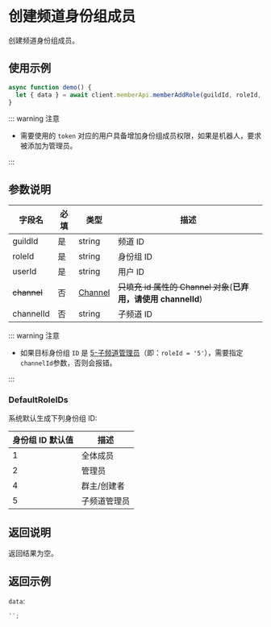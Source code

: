# 创建频道身份组成员

创建频道身份组成员。

## 使用示例

```javascript
async function demo() {
  let { data } = await client.memberApi.memberAddRole(guildId, roleId, userId, channelId);
}
```

::: warning 注意

- 需要使用的 `token` 对应的用户具备增加身份组成员权限，如果是机器人，要求被添加为管理员。

:::

## 参数说明

| 字段名      | 必填 | 类型                             | 描述                                      |
| ----------- | ---- | -------------------------------- | ----------------------------------------- |
| guildId     | 是   | string                           | 频道 ID                                   |
| roleId      | 是   | string                           | 身份组 ID                                 |
| userId      | 是   | string                           | 用户 ID                                   |
| ~~channel~~ | 否   | [Channel](./../model/channel.md) | ~~只填充 id 属性的 Channel 对象~~(**已弃用，请使用 channelId**) |
| channelId   | 否   | string                           | 子频道 ID                                 |

::: warning 注意

- 如果目标身份组 `ID` 是 [5-子频道管理员](#defaultroleids)（即：`roleId = '5'`），需要指定`channelId`参数，否则会报错。

:::

### DefaultRoleIDs

系统默认生成下列身份组 ID:

| 身份组 ID 默认值 | 描述         |
| ---------------- | ------------ |
| 1                | 全体成员     |
| 2                | 管理员       |
| 4                | 群主/创建者  |
| 5                | 子频道管理员 |

## 返回说明

返回结果为空。

## 返回示例

`data`:

```js
'';
```
